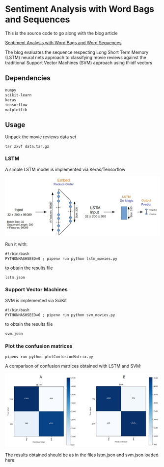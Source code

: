 # Sentiment Analysis with Word Bags and Sequences
  
This is the source code to go along with the blog article

[Sentiment Analysis with Word Bags and Word Sequences](http://xplordat.com/2019/01/28/sentiment-analysis-with-word-bags-and-word-sequences/)

The blog evaluates the sequence respecting Long Short Term Memory (LSTM) neural nets approach to classifying movie reviews against the traditional Support Vector Machines (SVM) approach using tf-idf vectors

## Dependencies

	numpy
	scikit-learn
	keras
	tensorflow
	matplotlib

## Usage

Unpack the movie reviews data set

	tar zxvf data.tar.gz

###	LSTM

A simple LSTM model is implemented via Keras/Tensorflow

![LSTM Model](./images/lstm-model.jpg "LSTM Model")

Run it with:
		
	#!/bin/bash
	PYTHONHASHSEED=0 ; pipenv run python lstm_movies.py

to obtain the results file

	lstm.json

###	Support Vector Machines

SVM is implemented via SciKit

	#!/bin/bash
	PYTHONHASHSEED=0 ; pipenv run python svm_movies.py

to obtain the results file

	svm.json

###	Plot the confusion matrices

	pipenv run python plotConfusionMatrix.py

A comparison of confusion matrices obtained with LSTM and SVM:
	
![Confusion Matrices](./images/cf.jpg "Confusion Matrices")

The results obtained should be as in the files lstm.json and svm.json loaded here.
